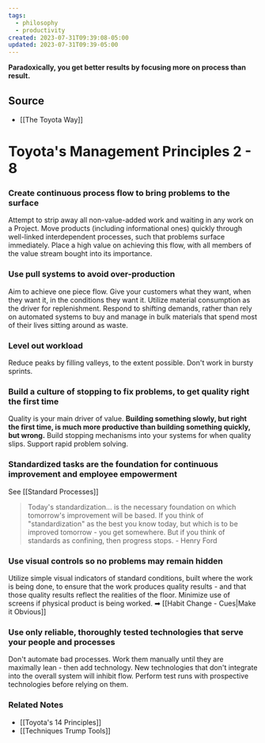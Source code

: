 ```yaml
---
tags:
  - philosophy
  - productivity
created: 2023-07-31T09:39:08-05:00
updated: 2023-07-31T09:39-05:00
---
```

**Paradoxically, you get better results by focusing more on process than result.**

## Source
- [[The Toyota Way]]

# Toyota's Management Principles 2 - 8

### Create continuous process flow to bring problems to the surface

Attempt to strip away all non-value-added work and waiting in any work on a Project. Move products (including informational ones) quickly through well-linked interdependent processes, such that problems surface immediately. Place a high value on achieving this flow, with all members of the value stream bought into its importance.

### Use pull systems to avoid over-production

Aim to achieve one piece flow. Give your customers what they want, when they want it, in the conditions they want it. Utilize material consumption as the driver for replenishment. Respond to shifting demands, rather than rely on automated systems to buy and manage in bulk materials that spend most of their lives sitting around as waste.

### Level out workload

Reduce peaks by filling valleys, to the extent possible. Don't work in bursty sprints.

### Build a culture of stopping to fix problems, to get quality right the first time

Quality is your main driver of value. **Building something slowly, but right the first time, is much more productive than building something quickly, but wrong.** Build stopping mechanisms into your systems for when quality slips. Support rapid problem solving. 

### Standardized tasks are the foundation for continuous improvement and employee empowerment

See [[Standard Processes]] 

> Today's standardization... is the necessary foundation on which tomorrow's improvement will be based. If you think of "standardization" as the best you know today, but which is to be improved tomorrow - you get somewhere. But if you think of standards as confining, then progress stops. - Henry Ford
> 

### Use visual controls so no problems may remain hidden

Utilize simple visual indicators of standard conditions, built where the work is being done, to ensure that the work produces quality results - and that those quality results reflect the realities of the floor. Minimize use of screens if physical product is being worked. ➡ [[Habit Change - Cues|Make it Obvious]]

### Use only reliable, thoroughly tested technologies that serve your people and processes

Don't automate bad processes. Work them manually until they are maximally lean - then add technology. New technologies that don't integrate into the overall system will inhibit flow. Perform test runs with prospective technologies before relying on them. 

### Related Notes
- [[Toyota's 14 Principles]]
- [[Techniques Trump Tools]]